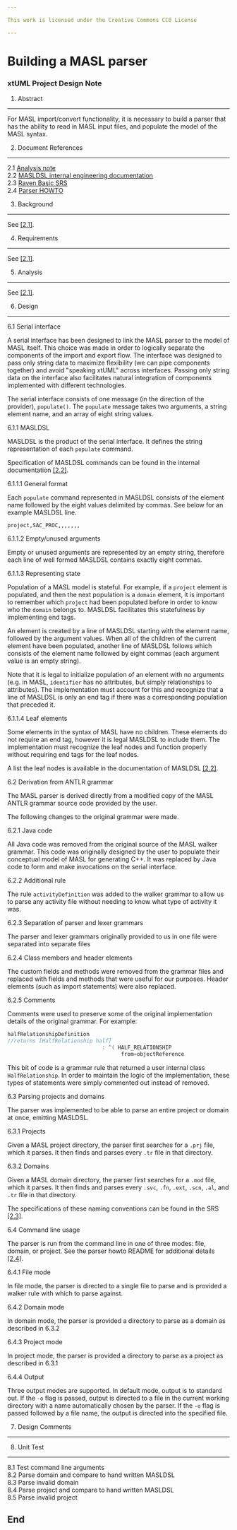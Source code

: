 ```yaml
---

This work is licensed under the Creative Commons CC0 License

---
```


# Building a MASL parser
### xtUML Project Design Note


1. Abstract
-----------
For MASL import/convert functionality, it is necessary to build a parser that has
the ability to read in MASL input files, and populate the model of the MASL syntax.

2. Document References
----------------------
<a id="2.1"></a>2.1 [Analysis note](https://github.com/leviathan747/mc/blob/8320_packaging/doc/notes/8073_masl_parser/8073_masl_parser.ant.md)  
<a id="2.2"></a>2.2 [MASLDSL internal engineering documentation](https://docs.google.com/spreadsheets/d/1tPnk-JC5Idyhz2tUbgDGPlNbmHm2fZyA2cbf7IFYyVY/edit#gid=0)  
<a id="2.3"></a>2.3 [Raven Basic SRS](https://docs.google.com/document/d/1EzGRGyjIIk1Xx_v83c3zE_OV5pVbdsnEy2TxPasDhCc/edit)  
<a id="2.4"></a>2.4 [Parser HOWTO](https://github.com/leviathan747/mc/blob/8320_packaging/masl/parser/README.md)  

3. Background
-------------
See [[2.1]](#2.1).

4. Requirements
---------------
See [[2.1]](#2.1).

5. Analysis
-----------
See [[2.1]](#2.1).

6. Design
---------

6.1 Serial interface

A serial interface has been designed to link the MASL parser to the model of MASL itself. This choice
was made in order to logically separate the components of the import and export flow. The interface
was designed to pass only string data to maximize flexibility (we can pipe components together) and
avoid "speaking xtUML" across interfaces. Passing only string data on the interface also facilitates
natural integration of components implemented with different technologies.

The serial interface consists of one message (in the direction of the provider), `populate()`. The
`populate` message takes two arguments, a string element name, and an array of eight string values.

6.1.1 MASLDSL

MASLDSL is the product of the serial interface. It defines the string representation of each `populate`
command.

Specification of MASLDSL commands can be found in the internal documentation [[2.2]](#2.2).

6.1.1.1 General format

Each `populate` command represented in MASLDSL consists of the element name followed by the eight values
delimited by commas. See below for an example MASLDSL line.
```
project,SAC_PROC,,,,,,,
```

6.1.1.2 Empty/unused arguments

Empty or unused arguments are represented by an empty string, therefore each line of well formed MASLDSL
contains exactly eight commas.

6.1.1.3 Representing state

Population of a MASL model is stateful. For example, if a `project` element is populated, and then the
next population is a `domain` element, it is important to remember which `project` had been populated
before in order to know who the `domain` belongs to. MASLDSL facilitates this statefulness by implementing
end tags.

An element is created by a line of MASLDSL starting with the element name, followed by the argument values.
When all of the children of the current element have been populated, another line of MASLDSL follows which
consists of the element name followed by eight commas (each argument value is an empty string).

Note that it is legal to initialize population of an element with no arguments (e.g. in MASL, `identifier`
has no attributes, but simply relationships to attributes). The implementation must account for this and
recognize that a line of MASLDSL is only an end tag if there was a corresponding population that preceded
it.

6.1.1.4 Leaf elements

Some elements in the syntax of MASL have no children. These elements do not require an end tag, however
it is legal MASLDSL to include them. The implementation must recognize the leaf nodes and function
properly without requiring end tags for the leaf nodes.

A list the leaf nodes is available in the documentation of MASLDSL [[2.2]](#2.2).

6.2 Derivation from ANTLR grammar

The MASL parser is derived directly from a modified copy of the MASL ANTLR grammar source code
provided by the user.

The following changes to the original grammar were made.

6.2.1 Java code

All Java code was removed from the original source of the MASL walker grammar. This code was originally
designed by the user to populate their conceptual model of MASL for generating C++. It was replaced by
Java code to form and make invocations on the serial interface.

6.2.2 Additional rule

The rule `activityDefinition` was added to the walker grammar to allow us to parse any activity file
without needing to know what type of activity it was.

6.2.3 Separation of parser and lexer grammars

The parser and lexer grammars originally provided to us in one file were separated into separate files

6.2.4 Class members and header elements

The custom fields and methods were removed from the grammar files and replaced with fields and methods
that were useful for our purposes. Header elements (such as import statements) were also replaced.

6.2.5 Comments

Comments were used to preserve some of the original implementation details of the original grammar. For
example:
```java
halfRelationshipDefinition
//returns [HalfRelationship half]
                              : ^( HALF_RELATIONSHIP
                                    from=objectReference
```
This bit of code is a grammar rule that returned a user internal class `HalfRelationship`. In order to
maintain the logic of the implementation, these types of statements were simply commented out instead
of removed.

6.3 Parsing projects and domains

The parser was implemented to be able to parse an entire project or domain at once, emitting MASLDSL.

6.3.1 Projects

Given a MASL project directory, the parser first searches for a `.prj` file, which it parses. It then
finds and parses every `.tr` file in that directory.

6.3.2 Domains

Given a MASL domain directory, the parser first searches for a `.mod` file, which it parses. It then
finds and parses every `.svc`, `.fn`, `.ext`, `.scn`, `.al`, and `.tr` file in that directory.

The specifications of these naming conventions can be found in the SRS [[2.3]](#2.3).

6.4 Command line usage

The parser is run from the command line in one of three modes: file, domain, or project.
See the parser howto README for additional details [[2.4]](#2.4).

6.4.1 File mode

In file mode, the parser is directed to a single file to parse and is provided a walker rule
with which to parse against.

6.4.2 Domain mode

In domain mode, the parser is provided a directory to parse as a domain as described in 6.3.2

6.4.3 Project mode

In project mode, the parser is provided a directory to parse as a project as described in 6.3.1

6.4.4 Output

Three output modes are supported. In default mode, output is to standard out. If the `-o` flag is
passed, output is directed to a file in the current working directory with a name automatically 
chosen by the parser. If the `-o` flag is passed followed by a file name, the output is directed
into the specified file.

7. Design Comments
------------------

8. Unit Test
------------

8.1 Test command line arguments  
8.2 Parse domain and compare to hand written MASLDSL  
8.3 Parse invalid domain  
8.4 Parse project and compare to hand written MASLDSL  
8.5 Parse invalid project  

End
---

